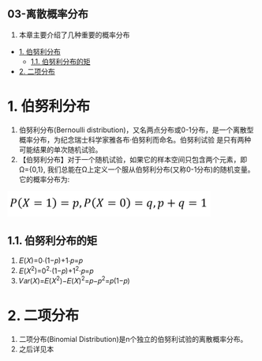 03-离散概率分布
---
1. 本章主要介绍了几种重要的概率分布

<!-- TOC -->

- [1. 伯努利分布](#1-伯努利分布)
  - [1.1. 伯努利分布的矩](#11-伯努利分布的矩)
- [2. 二项分布](#2-二项分布)

<!-- /TOC -->

# 1. 伯努利分布
1. 伯努利分布(Bernoulli distribution)，又名两点分布或0-1分布，是一个离散型概率分布，为纪念瑞士科学家雅各布·伯努利而命名。伯努利试验 是只有两种可能结果的单次随机试验。
2. 【伯努利分布】对于一个随机试验，如果它的样本空间只包含两个元素，即Ω={0,1}, 我们总能在Ω上定义一个服从伯努利分布(又称0-1分布)的随机变量。它的概率分布为: 

![](img/cpt3/18.png)

## 1.1. 伯努利分布的矩
1. 𝐸(𝑋)=0⋅(1−𝑝)+1⋅𝑝=𝑝
2. 𝐸(𝑋<sup>2</sup>)=0<sup>2</sup>⋅(1−𝑝)+1<sup>2</sup>⋅𝑝=𝑝
3. 𝑉𝑎𝑟(𝑋)=𝐸(𝑋<sup>2</sup>)−𝐸(𝑋)<sup>2</sup>=𝑝−𝑝<sup>2</sup>=𝑝(1−𝑝)

# 2. 二项分布
1. 二项分布(Binomial Distribution)是n个独立的伯努利试验的离散概率分布。
2. 之后详见本